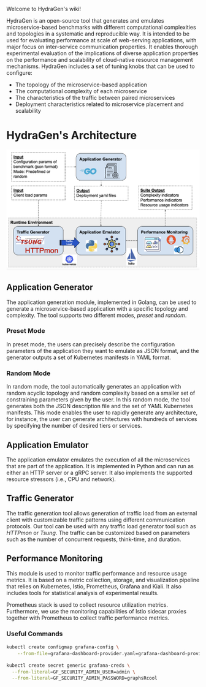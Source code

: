 Welcome to HydraGen's wiki!

HydraGen is an open-source tool that generates and emulates microservice-based benchmarks with different computational complexities and topologies in a systematic and reproducible way. It is intended to be used for evaluating performance at scale of web-serving applications, with major focus on inter-service communication properties. It enables thorough experimental evaluation of the implications of diverse application properties on the performance and scalability of cloud-native resource management mechanisms. HydraGen includes a set of tuning knobs that can be used to configure:

* The topology of the microservice-based application
* The computational complexity of each microservice
* The characteristics of the traffic between paired microservices
* Deployment characteristics related to microservice placement and scalability

# HydraGen's Architecture

![Architecture of HydraGen](hydragen_architecture.png)

## Application Generator
The application generation module, implemented in Golang, can be used to generate a microservice-based application with a specific topology and complexity. The tool supports two different modes, _preset_ and _random_. 

### Preset Mode
In preset mode, the users can precisely describe the configuration parameters of the application they want to emulate as JSON format, and the generator outputs a set of Kubernetes manifests in YAML format. 

### Random Mode
In random mode, the tool automatically generates an application with random acyclic topology and random complexity based on a smaller set of constraining parameters given by the user. In this random mode, the tool generates both the JSON description file and the set of YAML Kubernetes manifests. This mode enables the user to rapidly generate any architecture, for instance, the user can generate architectures with hundreds of services by specifying the number of desired tiers or services.

## Application Emulator
The application emulator emulates the execution of all the microservices that are part of the application. It is implemented in Python and can run as either an HTTP server or a gRPC server. It also implements the supported resource stressors (i.e., CPU and network).

## Traffic Generator
The traffic generation tool allows generation of traffic load from an external client with customizable traffic patterns using different communication protocols. Our tool can be used with any traffic load generator tool such as _HTTPmon_ or _Tsung_. The traffic can be customized based on parameters such as the number of concurrent requests, think-time, and duration.

## Performance Monitoring
This module is used to monitor traffic performance and resource usage metrics. It is based on a metric collection, storage, and visualization pipeline that relies on Kubernetes, Istio, Prometheus, Grafana and Kiali. It also includes tools for statistical analysis of experimental results.

Prometheus stack is used to collect resource utilization metrics. Furthermore, we use the monitoring capabilities of Istio sidecar proxies together with Prometheus to collect traffic performance metrics.

### Useful Commands

```bash
kubectl create configmap grafana-config \
    --from-file=grafana-dashboard-provider.yaml=grafana-dashboard-provider.yaml
```

```bash
kubectl create secret generic grafana-creds \
  --from-literal=GF_SECURITY_ADMIN_USER=admin \
  --from-literal=GF_SECURITY_ADMIN_PASSWORD=graphsRcool
```
